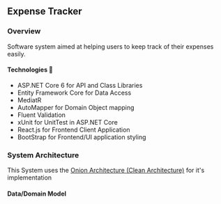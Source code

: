 ## Expense Tracker

### Overview
Software system aimed at helping users to keep track of their expenses easily.

#### Technologies 🚀
- ASP.NET Core 6 for API and Class Libraries
- Entity Framework Core for Data Access
- MediatR 
- AutoMapper for Domain Object mapping
- Fluent Validation 
- xUnit for UnitTest in ASP.NET Core
- React.js for Frontend Client Application
- BootStrap for Frontend/UI application styling 

### System Architecture 
This System uses the [Onion Architecture (Clean Architecture)](https://blog.cleancoder.com/uncle-bob/2012/08/13/the-clean-architecture.html) for it's implementation

#### Data/Domain Model


